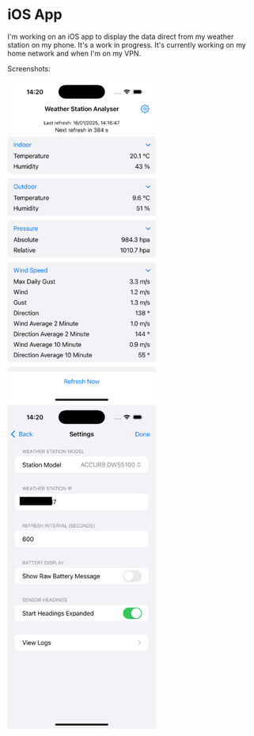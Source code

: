 # iOS App
I'm working on an iOS app to display the data direct from my weather station on my phone. It's a work in progress. It's currently working on my home network and when I'm on my VPN. 

Screenshots:

<img src="iOS_app/s1.png" alt="Image 1" width="300">
<img src="iOS_app/s2.png" alt="Image 2" width="300">
